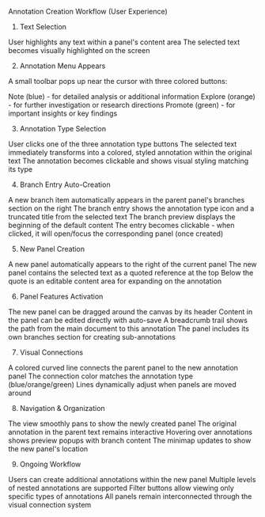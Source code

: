 Annotation Creation Workflow (User Experience)
1. Text Selection

User highlights any text within a panel's content area
The selected text becomes visually highlighted on the screen

2. Annotation Menu Appears

A small toolbar pops up near the cursor with three colored buttons:

Note (blue) - for detailed analysis or additional information
Explore (orange) - for further investigation or research directions
Promote (green) - for important insights or key findings



3. Annotation Type Selection

User clicks one of the three annotation type buttons
The selected text immediately transforms into a colored, styled annotation within the original text
The annotation becomes clickable and shows visual styling matching its type

4. Branch Entry Auto-Creation

A new branch item automatically appears in the parent panel's branches section on the right
The branch entry shows the annotation type icon and a truncated title from the selected text
The branch preview displays the beginning of the default content
The entry becomes clickable - when clicked, it will open/focus the corresponding panel (once created)

5. New Panel Creation

A new panel automatically appears to the right of the current panel
The new panel contains the selected text as a quoted reference at the top
Below the quote is an editable content area for expanding on the annotation

6. Panel Features Activation

The new panel can be dragged around the canvas by its header
Content in the panel can be edited directly with auto-save
A breadcrumb trail shows the path from the main document to this annotation
The panel includes its own branches section for creating sub-annotations

7. Visual Connections

A colored curved line connects the parent panel to the new annotation panel
The connection color matches the annotation type (blue/orange/green)
Lines dynamically adjust when panels are moved around

8. Navigation & Organization

The view smoothly pans to show the newly created panel
The original annotation in the parent text remains interactive
Hovering over annotations shows preview popups with branch content
The minimap updates to show the new panel's location

9. Ongoing Workflow

Users can create additional annotations within the new panel
Multiple levels of nested annotations are supported
Filter buttons allow viewing only specific types of annotations
All panels remain interconnected through the visual connection system

